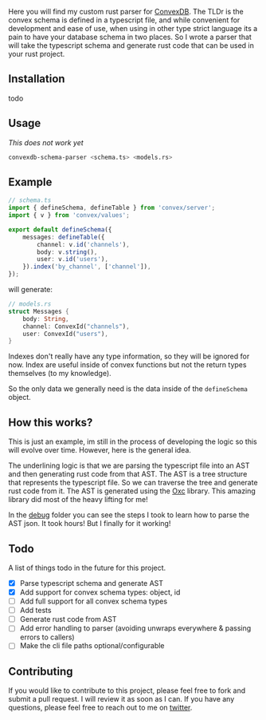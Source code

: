 Here you will find my custom rust parser for [ConvexDB](https://www.convex.dev). The TLDr is the
convex schema is defined in a typescript file, and while convenient for development
and ease of use, when using in other type strict language its a pain to have your
database schema in two places. So I wrote a parser that will take the typescript
schema and generate rust code that can be used in your rust project.

## Installation

todo

## Usage

_This does not work yet_

```bash
convexdb-schema-parser <schema.ts> <models.rs>
```

## Example

```typescript
// schema.ts
import { defineSchema, defineTable } from 'convex/server';
import { v } from 'convex/values';

export default defineSchema({
	messages: defineTable({
		channel: v.id('channels'),
		body: v.string(),
		user: v.id('users'),
	}).index('by_channel', ['channel']),
});
```

will generate:

```rust
// models.rs
struct Messages {
    body: String,
    channel: ConvexId("channels"),
    user: ConvexId("users"),
}
```

Indexes don't really have any type information, so they will be ignored for now.
Index are useful inside of convex functions but not the return types themselves (to my knowledge).

So the only data we generally need is the data inside of the `defineSchema` object.

## How this works?

This is just an example, im still in the process of developing the logic so
this will evolve over time. However, here is the general idea.

The underlining logic is that we are parsing the typescript file into an AST
and then generating rust code from that AST. The AST is a tree structure that
represents the typescript file. So we can traverse the tree and generate rust
code from it. The AST is generated using the [Oxc](https://docs.rs/oxc/latest/oxc/index.html) library. This amazing library did most of the heavy lifting for me!

In the [debug](./debug) folder you can see the steps I took to learn how to parse the AST json. It took hours! But I finally for it working!

## Todo

A list of things todo in the future for this project.

- [x] Parse typescript schema and generate AST
- [x] Add support for convex schema types: object, id
- [ ] Add full support for all convex schema types
- [ ] Add tests
- [ ] Generate rust code from AST
- [ ] Add error handling to parser (avoiding unwraps everywhere & passing errors to callers)
- [ ] Make the cli file paths optional/configurable

## Contributing

If you would like to contribute to this project, please feel free to fork and
submit a pull request. I will review it as soon as I can. If you have any
questions, please feel free to reach out to me on [twitter](https://twitter.com/thatguyjamal0).
